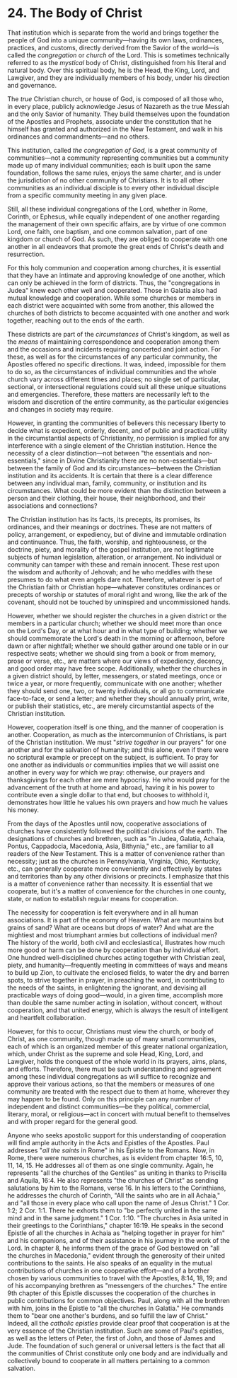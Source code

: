 # 24. The Body of Christ

That institution which is separate from the world and brings together the people of God into a unique community—having its own laws, ordinances, practices, and customs, directly derived from the Savior of the world—is called the *congregation* or *church* of the Lord. This is sometimes technically referred to as the *mystical* body of Christ, distinguished from his literal and natural body. Over this spiritual body, he is the Head, the King, Lord, and Lawgiver, and they are individually members of his body, under his direction and governance.

The *true* Christian church, or house of God, is composed of all those who, in every place, publicly acknowledge Jesus of Nazareth as the true Messiah and the only Savior of humanity. They build themselves upon the foundation of the Apostles and Prophets, associate under the constitution that he himself has granted and authorized in the New Testament, and walk in his ordinances and commandments—and no others.

This institution, called *the congregation of God,* is a great community of communities—not a community representing communities but a community made up of many individual communities; each is built upon the same foundation, follows the same rules, enjoys the same charter, and is under the jurisdiction of no other community of Christians. It is to all other communities as an individual disciple is to every other individual disciple from a specific community meeting in any given place.

Still, all these individual congregations of the Lord, whether in Rome, Corinth, or Ephesus, while equally independent of one another regarding the management of their own specific affairs, are by virtue of one common Lord, one faith, one baptism, and one common salvation, part of one kingdom or church of God. As such, they are obliged to cooperate with one another in all endeavors that promote the great ends of Christ's death and resurrection.

For this holy communion and cooperation among churches, it is essential that they have an intimate and approving knowledge of one another, which can only be achieved in the form of districts. Thus, the "congregations in Judea" knew each other well and cooperated. Those in Galatia also had mutual knowledge and cooperation. While some churches or members in each district were acquainted with some from another, this allowed the churches of both districts to become acquainted with one another and work together, reaching out to the ends of the earth.

These districts are part of the *circumstances* of Christ's kingdom, as well as the *means* of maintaining correspondence and cooperation among them and the occasions and incidents requiring concerted and joint action. For these, as well as for the circumstances of any particular community, the Apostles offered no specific directions. It was, indeed, impossible for them to do so, as the circumstances of individual communities and the whole church vary across different times and places; no single set of particular, sectional, or intersectional regulations could suit all these unique situations and emergencies. Therefore, these matters are necessarily left to the wisdom and discretion of the entire community, as the particular exigencies and changes in society may require.

However, in granting the communities of believers this necessary liberty to decide what is expedient, orderly, decent, and of public and practical utility in the circumstantial aspects of Christianity, no permission is implied for any interference with a single element of the Christian institution. Hence the necessity of a clear distinction—not between "the essentials and non-essentials," since in Divine Christianity there are no non-essentials—but between the family of God and its circumstances—between the Christian institution and its accidents. It is certain that there is a clear difference between any individual man, family, community, or institution and its circumstances. What could be more evident than the distinction between a person and their clothing, their house, their neighborhood, and their associations and connections?

The Christian institution has its facts, its precepts, its promises, its ordinances, and their meanings or doctrines. These are not matters of policy, arrangement, or expediency, but of divine and immutable ordination and continuance. Thus, the faith, worship, and righteousness, or the doctrine, piety, and morality of the gospel institution, are not legitimate subjects of human legislation, alteration, or arrangement. No individual or community can tamper with these and remain innocent. These rest upon the wisdom and authority of Jehovah; and he who meddles with these presumes to do what even angels dare not. Therefore, whatever is part of the Christian faith or Christian hope—whatever constitutes ordinances or precepts of worship or statutes of moral right and wrong, like the ark of the covenant, should not be touched by uninspired and uncommissioned hands.

However, whether we should register the churches in a given district or the members in a particular church; whether we should meet more than once on the Lord's Day, or at what hour and in what type of building; whether we should commemorate the Lord's death in the morning or afternoon, before dawn or after nightfall; whether we should gather around one table or in our respective seats; whether we should sing from a book or from memory, prose or verse, etc., are matters where our views of expediency, decency, and good order may have free scope. Additionally, whether the churches in a given district should, by letter, messengers, or stated meetings, once or twice a year, or more frequently, communicate with one another; whether they should send one, two, or twenty individuals, or all go to communicate face-to-face, or send a letter; and whether they should annually print, write, or publish their statistics, etc., are merely circumstantial aspects of the Christian institution.

However, cooperation itself is one thing, and the manner of cooperation is another. Cooperation, as much as the intercommunion of Christians, is part of the Christian institution. We must "*strive together* in our prayers" for one another and for the salvation of humanity; and this alone, even if there were no scriptural example or precept on the subject, is sufficient. To pray for one another as individuals or communities implies that we will assist one another in every way for which we pray: otherwise, our prayers and thanksgivings for each other are mere hypocrisy. He who would pray for the advancement of the truth at home and abroad, having it in his power to contribute even a single dollar to that end, but chooses to withhold it, demonstrates how little he values his own prayers and how much he values his money.

From the days of the Apostles until now, cooperative associations of churches have consistently followed the political divisions of the earth. The designations of churches and brethren, such as "in Judea, Galatia, Achaia, Pontus, Cappadocia, Macedonia, Asia, Bithynia," etc., are familiar to all readers of the New Testament. This is a matter of convenience rather than necessity; just as the churches in Pennsylvania, Virginia, Ohio, Kentucky, etc., can generally cooperate more conveniently and effectively by states and territories than by any other divisions or precincts. I emphasize that this is a matter of convenience rather than necessity. It is essential that we cooperate, but it's a matter of convenience for the churches in one county, state, or nation to establish regular means for cooperation.

The necessity for cooperation is felt everywhere and in all human associations. It is part of the economy of Heaven. What are mountains but grains of sand? What are oceans but drops of water? And what are the mightiest and most triumphant armies but collections of individual men? The history of the world, both civil and ecclesiastical, illustrates how much more good or harm can be done by cooperation than by individual effort. One hundred well-disciplined churches acting together with Christian zeal, piety, and humanity—frequently meeting in committees of ways and means to build up Zion, to cultivate the enclosed fields, to water the dry and barren spots, to strive together in prayer, in preaching the word, in contributing to the needs of the saints, in enlightening the ignorant, and devising all practicable ways of doing good—would, in a given time, accomplish more than double the same number acting in isolation, without concert, without cooperation, and that united energy, which is always the result of intelligent and heartfelt collaboration.

However, for this to occur, Christians must view the church, or body of Christ, as one community, though made up of many small communities, each of which is an organized member of this greater national organization, which, under Christ as the supreme and sole Head, King, Lord, and Lawgiver, holds the conquest of the whole world in its prayers, aims, plans, and efforts. Therefore, there must be such understanding and agreement among these individual congregations as will suffice to recognize and approve their various actions, so that the members or measures of one community are treated with the respect due to them at home, wherever they may happen to be found. Only on this principle can any number of independent and distinct communities—be they political, commercial, literary, moral, or religious—act in concert with mutual benefit to themselves and with proper regard for the general good.

Anyone who seeks apostolic support for this understanding of cooperation will find ample authority in the Acts and Epistles of the Apostles. Paul addresses "*all the saints* in Rome" in his Epistle to the Romans. Now, in Rome, there were numerous churches, as is evident from chapter 16:5, 10, 11, 14, 15. He addresses all of them as one single community. Again, he represents "all the churches of the Gentiles" as uniting in thanks to Priscilla and Aquila, 16:4. He also represents "the churches of Christ" as sending salutations by him to the Romans, verse 16. In his letters to the Corinthians, he addresses the church of Corinth, "All the saints who are in all Achaia," and "all those in every place who call upon the name of Jesus Christ." 1 Cor. 1:2; 2 Cor. 1:1. There he exhorts them to "be perfectly united in the same mind and in the same judgment." 1 Cor. 1:10. "The churches in Asia united in their greetings to the Corinthians," chapter 16:19. He speaks in the second Epistle of all the churches in Achaia as "helping together in prayer for him" and his companions, and of their assistance in his journey in the work of the Lord. In chapter 8, he informs them of the grace of God bestowed on "all the churches in Macedonia," evident through the generosity of their united contributions to the saints. He also speaks of an equality in the mutual contributions of churches in one cooperative effort—and of a brother chosen by various communities to travel with the Apostles, 8:14, 18, 19; and of his accompanying brethren as "messengers of the churches." The entire 9th chapter of this Epistle discusses the cooperation of the churches in public contributions for common objectives. Paul, along with all the brethren with him, joins in the Epistle to "all the churches in Galatia." He commands them to "bear one another's burdens, and so fulfill the law of Christ." Indeed, all the *catholic epistles* provide clear proof that cooperation is at the very essence of the Christian institution. Such are some of Paul's epistles, as well as the letters of Peter, the first of John, and those of James and Jude. The foundation of such general or universal letters is the fact that all the communities of Christ constitute only one body and are individually and collectively bound to cooperate in all matters pertaining to a common salvation.
